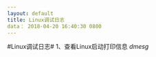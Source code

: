 ```yaml
---
layout: default
title: Linux调试日志
data： 2018-04-20 16:40:30 0800
---
```

#Linux调试日志#
1、查看Linux启动打印信息
*dmesg*
